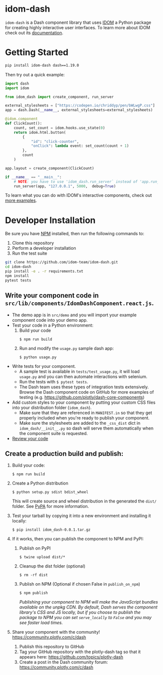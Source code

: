# idom-dash

`idom-dash` is a Dash component library that uses [IDOM](https://github.com/idom-team/idom)
a Python package for creating highly interactive user interfaces. To learn more about
IDOM check out its [documentation](https://idom-docs.herokuapp.com/docs/index.html).

# Getting Started

```bash
pip install idom-dash dash==1.19.0
```

Then try out a quick example:

```python
import dash
import idom

from idom_dash import create_component, run_server

external_stylesheets = ["https://codepen.io/chriddyp/pen/bWLwgP.css"]
app = dash.Dash(__name__, external_stylesheets=external_stylesheets)

@idom.component
def ClickCount():
    count, set_count = idom.hooks.use_state(0)
    return idom.html.button(
        {
            "id": "click-counter",
            "onClick": lambda event: set_count(count + 1)
        },
        count
    )

app.layout = create_component(ClickCount)

if __name__ == "__main__":
    # NOTE: you have to use 'idom_dash.run_server` instead of 'app.run_server'
    run_server(app, "127.0.0.1", 5000,  debug=True)
```

To learn what you can do with IDOM's interactive components, check out
[more examples](https://idom-docs.herokuapp.com/docs/examples.html).

# Developer Installation

Be sure you have [NPM](https://www.npmjs.com/get-npm) installed, then run the following commands to:

1. Clone this repository
2. Perform a developer installation
3. Run the test suite

```bash
git clone https://github.com/idom-team/idom-dash.git
cd idom-dash
pip install -e . -r requirements.txt
npm install
pytest tests
```

## Write your component code in `src/lib/components/IdomDashComponent.react.js`.

-   The demo app is in `src/demo` and you will import your example component code into your demo app.
-   Test your code in a Python environment:
    1. Build your code
        ```
        $ npm run build
        ```
    2. Run and modify the `usage.py` sample dash app:
        ```
        $ python usage.py
        ```
-   Write tests for your component.
    -   A sample test is available in `tests/test_usage.py`, it will load `usage.py` and you can then automate interactions with selenium.
    -   Run the tests with `$ pytest tests`.
    -   The Dash team uses these types of integration tests extensively. Browse the Dash component code on GitHub for more examples of testing (e.g. https://github.com/plotly/dash-core-components)
-   Add custom styles to your component by putting your custom CSS files into your distribution folder (`idom_dash`).
    -   Make sure that they are referenced in `MANIFEST.in` so that they get properly included when you're ready to publish your component.
    -   Make sure the stylesheets are added to the `_css_dist` dict in `idom_dash/__init__.py` so dash will serve them automatically when the component suite is requested.
-   [Review your code](./review_checklist.md)

## Create a production build and publish:

1. Build your code:
    ```
    $ npm run build
    ```
2. Create a Python distribution

    ```
    $ python setup.py sdist bdist_wheel
    ```

    This will create source and wheel distribution in the generated the `dist/` folder.
    See [PyPA](https://packaging.python.org/guides/distributing-packages-using-setuptools/#packaging-your-project)
    for more information.

3. Test your tarball by copying it into a new environment and installing it locally:

    ```
    $ pip install idom_dash-0.0.1.tar.gz
    ```

4. If it works, then you can publish the component to NPM and PyPI:

    1. Publish on PyPI
        ```
        $ twine upload dist/*
        ```
    2. Cleanup the dist folder (optional)
        ```
        $ rm -rf dist
        ```
    3. Publish on NPM (Optional if chosen False in `publish_on_npm`)
        ```
        $ npm publish
        ```
        _Publishing your component to NPM will make the JavaScript bundles available on the unpkg CDN. By default, Dash serves the component library's CSS and JS locally, but if you choose to publish the package to NPM you can set `serve_locally` to `False` and you may see faster load times._

5. Share your component with the community! https://community.plotly.com/c/dash
    1. Publish this repository to GitHub
    2. Tag your GitHub repository with the plotly-dash tag so that it appears here: https://github.com/topics/plotly-dash
    3. Create a post in the Dash community forum: https://community.plotly.com/c/dash
